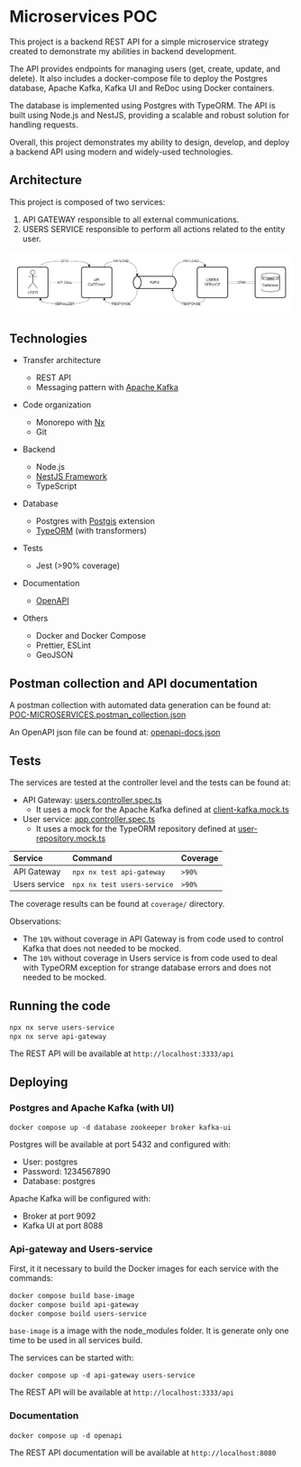 # Microservices POC

This project is a backend REST API for a simple microservice strategy created to demonstrate my abilities in backend development.

The API provides endpoints for managing users (get, create, update, and delete). It also includes a docker-compose file to deploy the Postgres database, Apache Kafka, Kafka UI and ReDoc using Docker containers.

The database is implemented using Postgres with TypeORM. The API is built using Node.js and NestJS, providing a scalable and robust solution for handling requests.

Overall, this project demonstrates my ability to design, develop, and deploy a backend API using modern and widely-used technologies.

## Architecture

This project is composed of two services:

1. API GATEWAY responsible to all external communications.
2. USERS SERVICE responsible to perform all actions related to the entity user.

![Project architecture](docs/images/architecture.png)

## Technologies

- Transfer architecture

  - REST API
  - Messaging pattern with [Apache Kafka](https://kafka.apache.org/)

- Code organization

  - Monorepo with [Nx](https://nx.dev/)
  - Git

- Backend

  - Node.js
  - [NestJS Framework](https://docs.nestjs.com/)
  - TypeScript

- Database

  - Postgres with [Postgis](https://postgis.net/) extension
  - [TypeORM](https://typeorm.io/) (with transformers)

- Tests

  - Jest (>90% coverage)

- Documentation

  - [OpenAPI](https://www.openapis.org/)

- Others
  - Docker and Docker Compose
  - Prettier, ESLint
  - GeoJSON

## Postman collection and API documentation

A postman collection with automated data generation can be found at: [POC-MICROSERVICES.postman_collection.json](docs/postman/POC-MICROSERVICES.postman_collection.json)

An OpenAPI json file can be found at: [openapi-docs.json](apps/api-gateway/docs/openapi/openapi-docs.json)

## Tests

The services are tested at the controller level and the tests can be found at:

- API Gateway: [users.controller.spec.ts](apps/api-gateway/src/app/users/users.controller.spec.ts)
  - It uses a mock for the Apache Kafka defined at [client-kafka.mock.ts](apps/api-gateway/src/app/users/mocks/client-kafka.mock.ts)
- User service: [app.controller.spec.ts](apps/users-service/src/app/app.controller.spec.ts)
  - It uses a mock for the TypeORM repository defined at [user-repository.mock.ts](apps/users-service/src/app/mocks/user-repository.mock.ts)

| Service       | Command                     | Coverage |
| :------------ | :-------------------------- | :------- |
| API Gateway   | `npx nx test api-gateway`   | `>90%`   |
| Users service | `npx nx test users-service` | `>90%`   |

The coverage results can be found at `coverage/` directory.

Observations:

- The `10%` without coverage in API Gateway is from code used to control Kafka that does not needed to be mocked.
- The `10%` without coverage in Users service is from code used to deal with TypeORM exception for strange database errors and does not needed to be mocked.

## Running the code

```shell
npx nx serve users-service
npx nx serve api-gateway
```

The REST API will be available at `http://localhost:3333/api`

## Deploying

### Postgres and Apache Kafka (with UI)

```shell
docker compose up -d database zookeeper broker kafka-ui
```

Postgres will be available at port 5432 and configured with:

- User: postgres
- Password: 1234567890
- Database: postgres

Apache Kafka will be configured with:

- Broker at port 9092
- Kafka UI at port 8088

### Api-gateway and Users-service

First, it it necessary to build the Docker images for each service with the commands:

```shell
docker compose build base-image
docker compose build api-gateway
docker compose build users-service
```

`base-image` is a image with the node_modules folder. It is generate only one time to be used in all services build.

The services can be started with:

```shell
docker compose up -d api-gateway users-service
```

The REST API will be available at `http://localhost:3333/api`

### Documentation

```shell
docker compose up -d openapi
```

The REST API documentation will be available at `http://localhost:8080`

